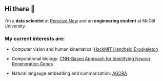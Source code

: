 ## Hi there 👋

I'm a **data scientist** at [Perceive Now](https://www.perceivenow.ai) and an **engineering student** at McGill University.


### My current interests are:

* Computer vision and human kinematics: [HackMIT Handheld Exoskeleton](https://github.com/TheFloatingString/copy-cast)

* Computational biology: [CNN-Based Approach for Identifying Neuron Regeneration Genes](https://github.com/TheFloatingString/Adage)

* Natural langauge embedding and summarization: [AGORA](https://github.com/TheFloatingString/AGORA)

